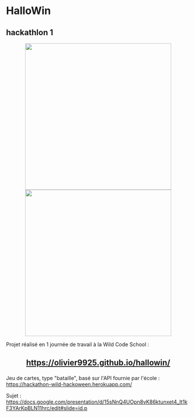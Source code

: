 # HalloWin
## hackathlon 1
<p align="center">
<img src="https://github.com/Olivier9925/hallowin/blob/master/Capture%20d%E2%80%99e%CC%81cran%202019-11-20%20a%CC%80%2008.28.54.png?raw=true" width="400" />

<img src="https://github.com/Olivier9925/hallowin/blob/master/Capture%20d%E2%80%99e%CC%81cran%202019-11-20%20a%CC%80%2008.28.27.png?raw=true" width="400" />
</p>

Projet réalisé en 1 journée de travail à la Wild Code School :




## <p align="center" >https://olivier9925.github.io/hallowin/</p>









Jeu de cartes, type "bataille", basé sur l'API fournie par l'école : 
https://hackathon-wild-hackoween.herokuapp.com/

Sujet :
https://docs.google.com/presentation/d/15sNnQ4UOpn8vK86ktunxet4_It1kF3YArKpBLN11hrc/edit#slide=id.p
